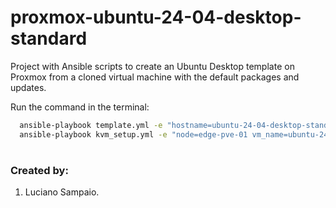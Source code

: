 # proxmox-ubuntu-24-04-desktop-standard
Project with Ansible scripts to create an Ubuntu Desktop template on Proxmox from a cloned virtual machine with the default packages and updates.

Run the command in the terminal:
```bash
  ansible-playbook template.yml -e "hostname=ubuntu-24-04-desktop-standard"
  ansible-playbook kvm_setup.yml -e "node=edge-pve-01 vm_name=ubuntu-24-04-desktop-standard"
```

#
### Created by:

1. Luciano Sampaio.

